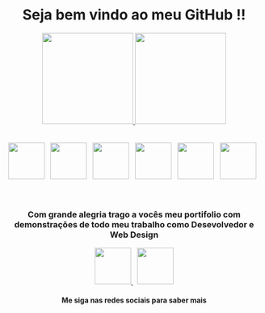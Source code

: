 <head> 
<link rel="stylesheet" href="https://cdn.jsdelivr.net/gh/devicons/devicon@v2.14.0/devicon.min.css">
</head>   
 
 <i class="devicon-html5-plain-wordmark colored"></i>
<div align="center">
    <h1> Seja bem vindo ao meu GitHub !!</h1>
</div>

<div class="container">
    <div align="center">  
        <a href="http://www.vitorcostatec.com.br/">
            <img height="180em" src="https://github-readme-stats.vercel.app/api?username=vitorcostati&show_icons=true&theme=merko&include_all_commits=true&count_private=true"/>
            <img height="180em" src="https://github-readme-stats.vercel.app/api/top-langs/?username=vitorcostati&layout=compact&langs_count=7&theme=merko"/>
        </a>
    </div>
</div>
 <br>
 <br>
<div align="center">
      <img height="72" src="https://cdn.jsdelivr.net/gh/devicons/devicon/icons/angularjs/angularjs-original.svg" /> &nbsp;
      <img height="72" src="https://cdn.jsdelivr.net/gh/devicons/devicon/icons/html5/html5-original-wordmark.svg" /> &nbsp;
      <img height="72" src="https://cdn.jsdelivr.net/gh/devicons/devicon/icons/css3/css3-original-wordmark.svg" /> &nbsp;
      <img height="72" src="https://cdn.jsdelivr.net/gh/devicons/devicon/icons/javascript/javascript-original.svg" /> &nbsp;   
      <img height="72" src="https://cdn.jsdelivr.net/gh/devicons/devicon/icons/spring/spring-original.svg" /> &nbsp;
      <img height="72" src="https://cdn.jsdelivr.net/gh/devicons/devicon/icons/nodejs/nodejs-original.svg" /> &nbsp; 
</div>
<br>
<br>
<div align="center">    
        <h3>Com grande alegria trago a vocês meu portifolio com demonstrações de todo meu trabalho como Desevolvedor e Web Design</h3>    
        <a href="https://www.facebook.com/VitorCostaTI"> <img height="72" src="https://cdn.jsdelivr.net/gh/devicons/devicon/icons/facebook/facebook-original.svg" /> </a> &nbsp;
       <a href="https://www.linkedin.com/in/vitor-costa-10566b22a/">   <img height="72" src="https://cdn.jsdelivr.net/gh/devicons/devicon/icons/linkedin/linkedin-original.svg" /> </a>
       <h4>  Me siga nas redes sociais para saber mais </h4>       
 </div>

